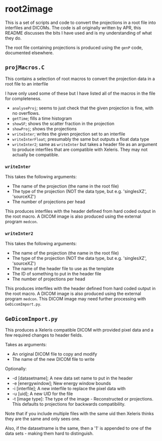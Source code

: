 # root2image #

This is a set of scripts and code to convert the projections in a root file into
interfiles and DICOMs. The code is all originally written by APR, this README
discusses the bits I have used and is my understanding of what they do.

The root file containing projections is produced using the `genP` code,
documented elsewhere.

## `projMacros.C` ##

This contains a selection of root macros to convert the projection data in a
root file to an interfile

I have only used some of these but I have listed all of the macros in the file
for completeness.

+ `analyseProj`; seems to just check that the given projection is fine, with no
  overflows.
+ `getTime`; fills a time histogram
+ `showSF`; shows the scatter fraction in the projection
+ `showProj`; shows the projections
+ `writeInter`; writes the given projection set to an interfile
+ `writeInterFloat`; presumably the same but outputs a float data type
+ `writeInter2`; same as `writeInter` but takes a header file as an argument to
  produce interfiles that are compatible with Xeleris. They may not actually be
  compatible.
  
### `writeInter` ###

This takes the following arguments:

+ The name of the projection (the name in the root file)
+ The type of the projection (NOT the data type, but e.g. 'singlesXZ',
  'sourceXZ')
+ The number of projections per head

This produces interfiles with the header defined from hard coded output in the
root macro. A DICOM image is also produced using the external program `medcon`.

### `writeInter2` ###

This takes the following arguments:

+ The name of the projection (the name in the root file)
+ The type of the projection (NOT the data type, but e.g. 'singlesXZ',
  'sourceXZ')
+ The name of the header file to use as the template
+ The ID of something to put in the header file
+ The number of projections per head

This produces interfiles with the header defined from hard coded output in the
root macro. A DICOM image is also produced using the external program `medcon`.
This DICOM image may need further processing with `GeDicomImport.py`.

## `GeDicomImport.py` ##

This produces a Xeleris compatible DICOM with provided pixel data and a few
required changes to header fields.

Takes as arguments:

+ An original DICOM file to copy and modify
+ The name of the new DICOM file to write

Optionally:

+ -d [datasetname]; A new data set name to put in the header
+ -e [energywindow]; New energy window bounds
+ -i [interfile]; A new interfile to replace the pixel data with
+ -u [uid]; A new UID for the file
+ -t [image type]: The type of the image - Reconstructed or projections. This
  defaults to projections for backwards compatibility.

Note that if you include multiple files with the same uid then Xeleris thinks
they are the same and only sees one.

Also, if the datasetname is the same, then a '1' is appended to one of the data
sets - making them hard to distinguish.
